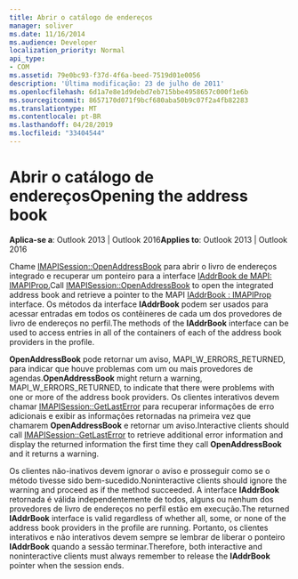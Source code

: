 ```yaml
---
title: Abrir o catálogo de endereços
manager: soliver
ms.date: 11/16/2014
ms.audience: Developer
localization_priority: Normal
api_type:
- COM
ms.assetid: 79e0bc93-f37d-4f6a-beed-7519d01e0056
description: 'Última modificação: 23 de julho de 2011'
ms.openlocfilehash: 6d1a7e8e1d9debd7eb715bbe4958657c000f1e6b
ms.sourcegitcommit: 8657170d071f9bcf680aba50b9c07f2a4fb82283
ms.translationtype: MT
ms.contentlocale: pt-BR
ms.lasthandoff: 04/28/2019
ms.locfileid: "33404544"
---
```

# <a name="opening-the-address-book"></a><span data-ttu-id="d9bb6-103">Abrir o catálogo de endereços</span><span class="sxs-lookup"><span data-stu-id="d9bb6-103">Opening the address book</span></span>

<span data-ttu-id="d9bb6-104">**Aplica-se a**: Outlook 2013 | Outlook 2016</span><span class="sxs-lookup"><span data-stu-id="d9bb6-104">**Applies to**: Outlook 2013 | Outlook 2016</span></span> 
  
<span data-ttu-id="d9bb6-105">Chame [IMAPISession::OpenAddressBook](imapisession-openaddressbook.md) para abrir o livro de endereços integrado e recuperar um ponteiro para a interface [IAddrBook de MAPI: IMAPIProp.](iaddrbookimapiprop.md)</span><span class="sxs-lookup"><span data-stu-id="d9bb6-105">Call [IMAPISession::OpenAddressBook](imapisession-openaddressbook.md) to open the integrated address book and retrieve a pointer to the MAPI [IAddrBook : IMAPIProp](iaddrbookimapiprop.md) interface.</span></span> <span data-ttu-id="d9bb6-106">Os métodos da interface **IAddrBook** podem ser usados para acessar entradas em todos os contêineres de cada um dos provedores de livro de endereços no perfil.</span><span class="sxs-lookup"><span data-stu-id="d9bb6-106">The methods of the **IAddrBook** interface can be used to access entries in all of the containers of each of the address book providers in the profile.</span></span> 
  
<span data-ttu-id="d9bb6-107">**OpenAddressBook** pode retornar um aviso, MAPI_W_ERRORS_RETURNED, para indicar que houve problemas com um ou mais provedores de agendas.</span><span class="sxs-lookup"><span data-stu-id="d9bb6-107">**OpenAddressBook** might return a warning, MAPI_W_ERRORS_RETURNED, to indicate that there were problems with one or more of the address book providers.</span></span> <span data-ttu-id="d9bb6-108">Os clientes interativos devem chamar [IMAPISession::GetLastError](imapisession-getlasterror.md) para recuperar informações de erro adicionais e exibir as informações retornadas na primeira vez que chamarem **OpenAddressBook** e retornar um aviso.</span><span class="sxs-lookup"><span data-stu-id="d9bb6-108">Interactive clients should call [IMAPISession::GetLastError](imapisession-getlasterror.md) to retrieve additional error information and display the returned information the first time they call **OpenAddressBook** and it returns a warning.</span></span> 
  
<span data-ttu-id="d9bb6-109">Os clientes não-inativos devem ignorar o aviso e prosseguir como se o método tivesse sido bem-sucedido.</span><span class="sxs-lookup"><span data-stu-id="d9bb6-109">Noninteractive clients should ignore the warning and proceed as if the method succeeded.</span></span> <span data-ttu-id="d9bb6-110">A interface **IAddrBook** retornada é válida independentemente de todos, alguns ou nenhum dos provedores de livro de endereços no perfil estão em execução.</span><span class="sxs-lookup"><span data-stu-id="d9bb6-110">The returned **IAddrBook** interface is valid regardless of whether all, some, or none of the address book providers in the profile are running.</span></span> <span data-ttu-id="d9bb6-111">Portanto, os clientes interativos e não interativos devem sempre se lembrar de liberar o ponteiro **IAddrBook** quando a sessão terminar.</span><span class="sxs-lookup"><span data-stu-id="d9bb6-111">Therefore, both interactive and noninteractive clients must always remember to release the **IAddrBook** pointer when the session ends.</span></span> 
  


